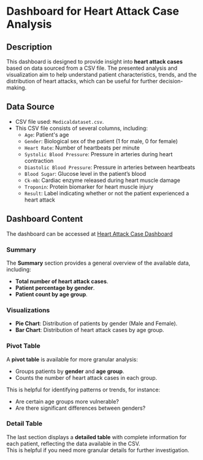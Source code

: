 # Dashboard for Heart Attack Case Analysis

## Description

This dashboard is designed to provide insight into **heart attack cases** based on data sourced from a CSV file. The presented analysis and visualization aim to help understand patient characteristics, trends, and the distribution of heart attacks, which can be useful for further decision-making.

## Data Source

- CSV file used: `Medicaldataset.csv`.
- This CSV file consists of several columns, including:
  - `Age`: Patient's age
  - `Gender`: Biological sex of the patient (1 for male, 0 for female)
  - `Heart Rate`: Number of heartbeats per minute
  - `Systolic Blood Pressure`: Pressure in arteries during heart contraction
  - `Diastolic Blood Pressure`: Pressure in arteries between heartbeats
  - `Blood Sugar`: Glucose level in the patient’s blood
  - `Ck-mb`: Cardiac enzyme released during heart muscle damage
  - `Troponin`: Protein biomarker for heart muscle injury
  - `Result`: Label indicating whether or not the patient experienced a heart attack

## Dashboard Content

The dashboard can be accessed at [Heart Attack Case Dashboard](https://lookerstudio.google.com/reporting/cb59c434-958d-4613-a67c-b0b1cd75a798/page/p_ftne2w8ftd)

### Summary

The **Summary** section provides a general overview of the available data, including:

- **Total number of heart attack cases**.
- **Patient percentage by gender**.
- **Patient count by age group**.

### Visualizations

- **Pie Chart**: Distribution of patients by gender (Male and Female).
- **Bar Chart**: Distribution of heart attack cases by age group.

### Pivot Table

A **pivot table** is available for more granular analysis:

- Groups patients by **gender** and **age group**.
- Counts the number of heart attack cases in each group.

This is helpful for identifying patterns or trends, for instance:

- Are certain age groups more vulnerable?
- Are there significant differences between genders?

### Detail Table

The last section displays a **detailed table** with complete information for each patient, reflecting the data available in the CSV.  
This is helpful if you need more granular details for further investigation.
